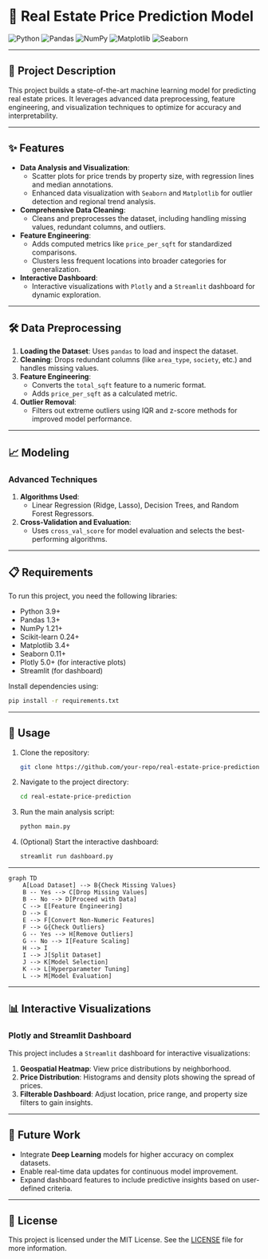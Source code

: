 

# 🏡 Real Estate Price Prediction Model

![Python](https://img.shields.io/badge/Python-3.9%2B-blue?style=for-the-badge&logo=python&logoColor=white)
![Pandas](https://img.shields.io/badge/Pandas-1.3%2B-green?style=for-the-badge&logo=pandas&logoColor=white)
![NumPy](https://img.shields.io/badge/NumPy-1.21%2B-orange?style=for-the-badge&logo=numpy&logoColor=white)
![Matplotlib](https://img.shields.io/badge/Matplotlib-3.4%2B-red?style=for-the-badge&logo=python&logoColor=white)
![Seaborn](https://img.shields.io/badge/Seaborn-0.11%2B-blueviolet?style=for-the-badge&logo=python&logoColor=white)

---

## 📄 Project Description
This project builds a state-of-the-art machine learning model for predicting real estate prices. It leverages advanced data preprocessing, feature engineering, and visualization techniques to optimize for accuracy and interpretability.

---

## ✨ Features
- **Data Analysis and Visualization**:
  - Scatter plots for price trends by property size, with regression lines and median annotations.
  - Enhanced data visualization with `Seaborn` and `Matplotlib` for outlier detection and regional trend analysis.
- **Comprehensive Data Cleaning**:
  - Cleans and preprocesses the dataset, including handling missing values, redundant columns, and outliers.
- **Feature Engineering**:
  - Adds computed metrics like `price_per_sqft` for standardized comparisons.
  - Clusters less frequent locations into broader categories for generalization.
- **Interactive Dashboard**:
  - Interactive visualizations with `Plotly` and a `Streamlit` dashboard for dynamic exploration.

---

## 🛠️ Data Preprocessing
1. **Loading the Dataset**: Uses `pandas` to load and inspect the dataset.
2. **Cleaning**: Drops redundant columns (like `area_type`, `society`, etc.) and handles missing values.
3. **Feature Engineering**:
   - Converts the `total_sqft` feature to a numeric format.
   - Adds `price_per_sqft` as a calculated metric.
4. **Outlier Removal**:
   - Filters out extreme outliers using IQR and z-score methods for improved model performance.

---

## 📈 Modeling
### Advanced Techniques
1. **Algorithms Used**:
   - Linear Regression (Ridge, Lasso), Decision Trees, and Random Forest Regressors.
2. **Cross-Validation and Evaluation**:
   - Uses `cross_val_score` for model evaluation and selects the best-performing algorithms.
   
---

## 📋 Requirements
To run this project, you need the following libraries:
- Python 3.9+
- Pandas 1.3+
- NumPy 1.21+
- Scikit-learn 0.24+
- Matplotlib 3.4+
- Seaborn 0.11+
- Plotly 5.0+ (for interactive plots)
- Streamlit (for dashboard)

Install dependencies using:
```bash
pip install -r requirements.txt
```

---

## 🚀 Usage
1. Clone the repository:
   ```bash
   git clone https://github.com/your-repo/real-estate-price-prediction.git
   ```
2. Navigate to the project directory:
   ```bash
   cd real-estate-price-prediction
   ```
3. Run the main analysis script:
   ```bash
   python main.py
   ```
4. (Optional) Start the interactive dashboard:
   ```bash
   streamlit run dashboard.py
   ```

---

```mermaid
graph TD
    A[Load Dataset] --> B{Check Missing Values}
    B -- Yes --> C[Drop Missing Values]
    B -- No --> D[Proceed with Data]
    C --> E[Feature Engineering]
    D --> E
    E --> F[Convert Non-Numeric Features]
    F --> G{Check Outliers}
    G -- Yes --> H[Remove Outliers]
    G -- No --> I[Feature Scaling]
    H --> I
    I --> J[Split Dataset]
    J --> K[Model Selection]
    K --> L[Hyperparameter Tuning]
    L --> M[Model Evaluation]
```

---

## 📊 Interactive Visualizations
### Plotly and Streamlit Dashboard
This project includes a `Streamlit` dashboard for interactive visualizations:
1. **Geospatial Heatmap**: View price distributions by neighborhood.
2. **Price Distribution**: Histograms and density plots showing the spread of prices.
3. **Filterable Dashboard**: Adjust location, price range, and property size filters to gain insights.

---

## 🚧 Future Work
- Integrate **Deep Learning** models for higher accuracy on complex datasets.
- Enable real-time data updates for continuous model improvement.
- Expand dashboard features to include predictive insights based on user-defined criteria.

---

## 📝 License
This project is licensed under the MIT License. See the [LICENSE](LICENSE) file for more information.

